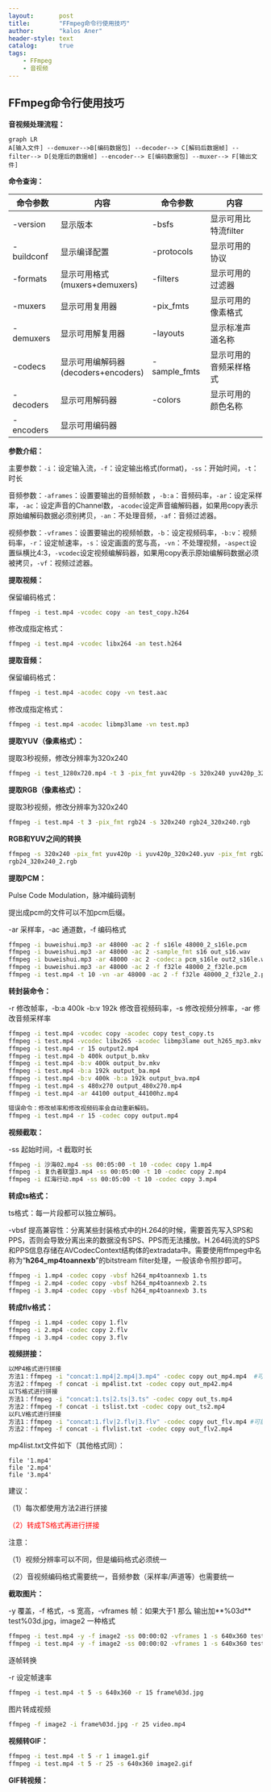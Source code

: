 ```yaml
---
layout:       post
title:        "FFmpeg命令行使用技巧"
author:       "kalos Aner"
header-style: text
catalog:      true
tags:
    - FFmpeg
    - 音视频
---
```


## FFmpeg命令行使用技巧

**音视频处理流程：**

```mermaid
graph LR
A[输入文件] --demuxer-->B[编码数据包] --decoder--> C[解码后数据帧] --filter--> D[处理后的数据帧] --encoder--> E[编码数据包] --muxer--> F[输出文件] 
```

**命令查询：**

| 命令参数   | 内容                                    | 命令参数     | 内容                   |
| ---------- | --------------------------------------- | ------------ | ---------------------- |
| -version   | 显示版本                                | -bsfs        | 显示可用比特流filter   |
| -buildconf | 显示编译配置                            | -protocols   | 显示可用的协议         |
| -formats   | 显示可用格式<br>(muxers+demuxers)       | -filters     | 显示可用的过滤器       |
| -muxers    | 显示可用复用器                          | -pix_fmts    | 显示可用的像素格式     |
| -demuxers  | 显示可用解复用器                        | -layouts     | 显示标准声道名称       |
| -codecs    | 显示可用编解码器<br>(decoders+encoders) | -sample_fmts | 显示可用的音频采样格式 |
| -decoders  | 显示可用解码器                          | -colors      | 显示可用的颜色名称     |
| -encoders  | 显示可用编码器                          |              |                        |

**参数介绍：**

主要参数：`-i`：设定输入流，`-f`：设定输出格式(format)，`-ss`：开始时间，`-t`：时长

音频参数：`-aframes`：设置要输出的音频帧数 ，`-b:a`：音频码率，`-ar`：设定采样率，`-ac`：设定声音的Channel数，`-acodec`设定声音编解码器，如果用copy表示原始编解码数据必须别拷贝，`-an`：不处理音频，`-af`：音频过滤器。

视频参数：`-vframes`：设置要输出的视频帧数，`-b`：设定视频码率，`-b:v`：视频码率，`-r`：设定帧速率，`-s`：设定画面的宽与高，`-vn`：不处理视频，`-aspect`设置纵横比4:3，`-vcodec`设定视频编解码器，如果用copy表示原始编解码数据必须被拷贝，`-vf`：视频过滤器。

**提取视频：**

保留编码格式：

```sh
ffmpeg -i test.mp4 -vcodec copy -an test_copy.h264
```

修改成指定格式：

```sh
ffmpeg -i test.mp4 -vcodec libx264 -an test.h264
```

**提取音频：**

保留编码格式：

```sh
ffmpeg -i test.mp4 -acodec copy -vn test.aac
```

修改成指定格式：

```sh
ffmpeg -i test.mp4 -acodec libmp3lame -vn test.mp3
```

**提取YUV（像素格式）：**

提取3秒视频，修改分辨率为320x240

```sh
ffmpeg -i test_1280x720.mp4 -t 3 -pix_fmt yuv420p -s 320x240 yuv420p_320x240.yuv
```

**提取RGB（像素格式）：**

提取3秒视频，修改分辨率为320x240

```sh
ffmpeg -i test.mp4 -t 3 -pix_fmt rgb24 -s 320x240 rgb24_320x240.rgb
```

**RGB和YUV之间的转换**

```sh
ffmpeg -s 320x240 -pix_fmt yuv420p -i yuv420p_320x240.yuv -pix_fmt rgb24
rgb24_320x240_2.rgb
```

**提取PCM：**

Pulse Code Modulation，脉冲编码调制

提出成pcm的文件可以不加pcm后缀。

-ar 采样率，-ac 通道数，-f 编码格式

```sh
ffmpeg -i buweishui.mp3 -ar 48000 -ac 2 -f s16le 48000_2_s16le.pcm
ffmpeg -i buweishui.mp3 -ar 48000 -ac 2 -sample_fmt s16 out_s16.wav
ffmpeg -i buweishui.mp3 -ar 48000 -ac 2 -codec:a pcm_s16le out2_s16le.wav
ffmpeg -i buweishui.mp3 -ar 48000 -ac 2 -f f32le 48000_2_f32le.pcm
ffmpeg -i test.mp4 -t 10 -vn -ar 48000 -ac 2 -f f32le 48000_2_f32le_2.pcm
```

**转封装命令：**

-r 修改帧率，-b:a 400k -b:v 192k 修改音视频码率，-s 修改视频分辨率，-ar 修改音频采样率

```sh
ffmpeg -i test.mp4 -vcodec copy -acodec copy test_copy.ts
ffmpeg -i test.mp4 -vcodec libx265 -acodec libmp3lame out_h265_mp3.mkv
ffmpeg -i test.mp4 -r 15 output2.mp4
ffmpeg -i test.mp4 -b 400k output_b.mkv
ffmpeg -i test.mp4 -b:v 400k output_bv.mkv
ffmpeg -i test.mp4 -b:a 192k output_ba.mp4
ffmpeg -i test.mp4 -b:v 400k -b:a 192k output_bva.mp4
ffmpeg -i test.mp4 -s 480x270 output_480x270.mp4
ffmpeg -i test.mp4 -ar 44100 output_44100hz.mp4
```

```sh
错误命令：修改帧率和修改视频码率会自动重新解码。
ffmpeg -i test.mp4 -r 15 -codec copy output.mp4
```

**视频截取：**

-ss 起始时间，-t 截取时长

```sh
ffmpeg -i 沙海02.mp4 -ss 00:05:00 -t 10 -codec copy 1.mp4
ffmpeg -i 复仇者联盟3.mp4 -ss 00:05:00 -t 10 -codec copy 2.mp4
ffmpeg -i 红海行动.mp4 -ss 00:05:00 -t 10 -codec copy 3.mp4
```

**转成ts格式：**

ts格式：每一片段都可以独立解码。

-vbsf 提高兼容性：分离某些封装格式中的H.264的时候，需要首先写入SPS和PPS，否则会导致分离出来的数据没有SPS、PPS而无法播放。H.264码流的SPS和PPS信息存储在AVCodecContext结构体的extradata中。需要使用ffmpeg中名称为“**h264_mp4toannexb**”的bitstream filter处理，一般该命令照抄即可。

```sh
ffmpeg -i 1.mp4 -codec copy -vbsf h264_mp4toannexb 1.ts
ffmpeg -i 2.mp4 -codec copy -vbsf h264_mp4toannexb 2.ts
ffmpeg -i 3.mp4 -codec copy -vbsf h264_mp4toannexb 3.ts
```

**转成flv格式：**

```sh
ffmpeg -i 1.mp4 -codec copy 1.flv
ffmpeg -i 2.mp4 -codec copy 2.flv
ffmpeg -i 3.mp4 -codec copy 3.flv
```

**视频拼接：**

```sh
以MP4格式进行拼接
方法1：ffmpeg -i "concat:1.mp4|2.mp4|3.mp4" -codec copy out_mp4.mp4  #可能无法正常播放
方法2：ffmpeg -f concat -i mp4list.txt -codec copy out_mp42.mp4
以TS格式进行拼接
方法1：ffmpeg -i "concat:1.ts|2.ts|3.ts" -codec copy out_ts.mp4 
方法2：ffmpeg -f concat -i tslist.txt -codec copy out_ts2.mp4
以FLV格式进行拼接
方法1：ffmpeg -i "concat:1.flv|2.flv|3.flv" -codec copy out_flv.mp4 #可能无法正常播放
方法2：ffmpeg -f concat -i flvlist.txt -codec copy out_flv2.mp4
```

mp4list.txt文件如下（其他格式同）：

```
file '1.mp4'
file '2.mp4'
file '3.mp4'
```

建议：

（1）每次都使用方法2进行拼接

<font color='red'>（2）转成TS格式再进行拼接</font>

注意：

（1）视频分辨率可以不同，但是编码格式必须统一

（2）音视频编码格式需要统一，音频参数（采样率/声道等）也需要统一

**截取图片：**

-y 覆盖，-f 格式，-s 宽高，-vframes 帧：如果大于1 那么 输出加**%03d** test%03d.jpg，image2 一种格式

```sh
ffmpeg -i test.mp4 -y -f image2 -ss 00:00:02 -vframes 1 -s 640x360 test.jpg
ffmpeg -i test.mp4 -y -f image2 -ss 00:00:02 -vframes 1 -s 640x360 test.bmp
```

逐帧转换

-r 设定帧速率

```sh
ffmpeg -i test.mp4 -t 5 -s 640x360 -r 15 frame%03d.jpg
```

图片转成视频

```sh
ffmpeg -f image2 -i frame%03d.jpg -r 25 video.mp4
```

**视频转GIF：**

```sh
ffmpeg -i test.mp4 -t 5 -r 1 image1.gif
ffmpeg -i test.mp4 -t 5 -r 25 -s 640x360 image2.gif
```

**GIF转视频：**